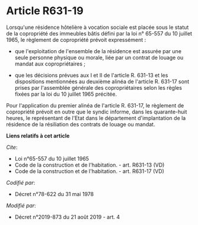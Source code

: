 # Article R631-19

Lorsqu'une résidence hôtelière à vocation sociale est placée sous le statut de la copropriété des immeubles bâtis défini par
la loi n° 65-557 du 10 juillet 1965, le règlement de copropriété prévoit expressément :

- que l'exploitation de l'ensemble de la résidence est assurée par une seule personne physique ou morale, liée par un contrat
de louage ou mandat aux copropriétaires ;

- que les décisions prévues aux I et II de l'article R. 631-13 et les dispositions mentionnées au deuxième alinéa de
l'article R. 631-17 sont prises par l'assemblée générale des copropriétaires selon les règles fixées par la loi du 10 juillet
1965 précitée. 

Pour l'application du premier alinéa de l'article R. 631-17, le règlement de copropriété prévoit en outre que le syndic
informe, dans les quarante-huit heures, le représentant de l'Etat dans le département d'implantation de la résidence de la
résiliation des contrats de louage ou mandat.

**Liens relatifs à cet article**

_Cite_:

  - Loi n°65-557 du 10 juillet 1965
  - Code de la construction et de l'habitation. - art. R631-13 (VD)
  - Code de la construction et de l'habitation. - art. R631-17 (VD)

_Codifié par_:

  - Décret n°78-622 du 31 mai 1978

_Modifié par_:

  - Décret n°2019-873 du 21 août 2019 - art. 4
